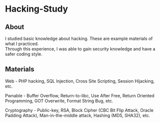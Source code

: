 # Hacking-Study

## About

I studied basic knowledge about hacking. These are example materials of what I practiced. \
Through this experience, I was able to gain security knowledge and have a safer coding style.

## Materials

Web - PHP hacking, SQL Injection, Cross Site Scripting, Session Hijacking, etc.

Pwnable - Buffer Overflow, Return-to-libc, Use After Free, Return Oriented Programming, GOT Overwrite, Format String Bug, etc.

Cryptography - Public-key, RSA, Block Cipher (CBC Bit Flip Attack, Oracle Padding Attack), Man-in-the-middle attack, Hashing (MD5, SHA32), etc.
